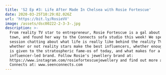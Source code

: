 ```yaml
---
title: 'S2 Ep #3: Life After Made In Chelsea with Rosie Fortescue'
date: 2020-03-25T10:29:02.026Z
url: 'https://bit.ly/RosieVV'
image: /assets/dsc00222-2-3-3-.jpg
description: >-
  From reality TV star to entrepreneur, Rosie Fortescue is a gal about London
  town, and found her way to the Connects sofa studio this week! We spent the
  session chatting about what life is really like behind the reality TV lens,
  whether or not reality stars make the best influencers, whether enough support
  is given to the stratospheric fame-os of today, and what makes for a good
  influencer-led brand. Follow Rosie's jewellery brand at:
  https://www.instagram.com/rosiefortescuejewellery and find out more about SEEN
  Connects at: www.seenconnects.com
---
```


